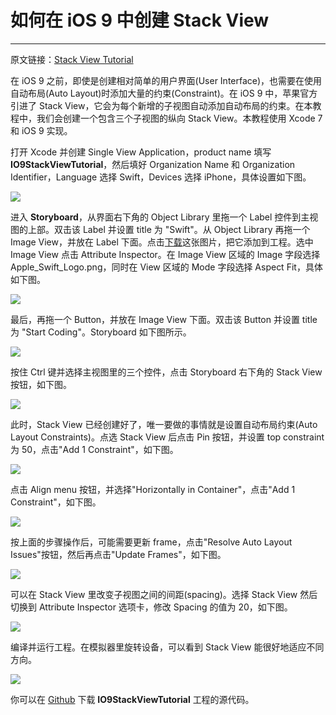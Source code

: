 # 如何在 iOS 9 中创建 Stack View

---
原文链接：[Stack View Tutorial](http://www.ioscreator.com/tutorials/stack-view-tutorial/)

在 iOS 9 之前，即使是创建相对简单的用户界面(User Interface)，也需要在使用自动布局(Auto Layout)时添加大量的约束(Constraint)。在 iOS 9 中，苹果官方引进了 Stack View，它会为每个新增的子视图自动添加自动布局的约束。在本教程中，我们会创建一个包含三个子视图的纵向 Stack View。本教程使用 Xcode 7 和 iOS 9 实现。

打开 Xcode 并创建 Single View Application，product name 填写 **IO9StackViewTutorial**，然后填好 Organization Name 和 Organization Identifier，Language 选择 Swift，Devices 选择 iPhone，具体设置如下图。

![](http://static1.squarespace.com/static/52428a0ae4b0c4a5c2a2cede/t/55f32c90e4b01d6e90ff3fc8/1442000017883/?format=1500w)

进入 **Storyboard**，从界面右下角的 Object Library 里拖一个 Label 控件到主视图的上部。双击该 Label 并设置 title 为 "Swift"。从 Object Library 再拖一个 Image View，并放在 Label 下面。点击[下载](http://www.ioscreator.com/s/Apple_Swift_Logo2x.png)这张图片，把它添加到工程。选中 Image View 点击 Attribute Inspector。在 Image View 区域的 Image 字段选择 Apple\_Swift\_Logo.png，同时在 View 区域的 Mode 字段选择 Aspect Fit，具体如下图。

![](http://static1.squarespace.com/static/52428a0ae4b0c4a5c2a2cede/t/55f32dfae4b0d34cd54e9cc0/1442000379350/?format=750w)

最后，再拖一个 Button，并放在 Image View 下面。双击该 Button 并设置 title 为 "Start Coding"。Storyboard 如下图所示。

![](http://static1.squarespace.com/static/52428a0ae4b0c4a5c2a2cede/t/55f32ea6e4b01e51d6e3b372/1442000553314/?format=1500w)

按住 Ctrl 键并选择主视图里的三个控件，点击 Storyboard 右下角的 Stack View 按钮，如下图。

![](http://static1.squarespace.com/static/52428a0ae4b0c4a5c2a2cede/t/55f32ee8e4b01d6e90ff4e99/1442000618055/?format=300w)

此时，Stack View 已经创建好了，唯一要做的事情就是设置自动布局约束(Auto Layout Constraints)。点选 Stack View 后点击 Pin 按钮，并设置 top constraint 为 50，点击"Add 1 Constraint"，如下图。

![](http://static1.squarespace.com/static/52428a0ae4b0c4a5c2a2cede/t/55f5ce7ce4b04a24f171ba22/1442172541860/?format=750w)

点击 Align menu 按钮，并选择"Horizontally in Container"，点击"Add 1 Constraint"，如下图。

![](http://static1.squarespace.com/static/52428a0ae4b0c4a5c2a2cede/t/55f5d1bde4b0d81aa066c892/1442173374829/?format=750w)

按上面的步骤操作后，可能需要更新 frame，点击"Resolve Auto Layout Issues"按钮，然后再点击"Update Frames"，如下图。

![](http://static1.squarespace.com/static/52428a0ae4b0c4a5c2a2cede/t/55f5d1e8e4b0f6a0270d265d/1442173479161/?format=750w)

可以在 Stack View 里改变子视图之间的间距(spacing)。选择 Stack View 然后切换到 Attribute Inspector 选项卡，修改 Spacing 的值为 20，如下图。

![](http://static1.squarespace.com/static/52428a0ae4b0c4a5c2a2cede/t/55f5d433e4b0ee3005dcbcb3/1442174004791/?format=750w)

编译并运行工程。在模拟器里旋转设备，可以看到 Stack View 能很好地适应不同方向。

![](http://static1.squarespace.com/static/52428a0ae4b0c4a5c2a2cede/t/55f672d0e4b0864ffa13adac/1442214609622/?format=1500w)

你可以在 [Github](https://github.com/ioscreator/ioscreator) 下载 **IO9StackViewTutorial** 工程的源代码。